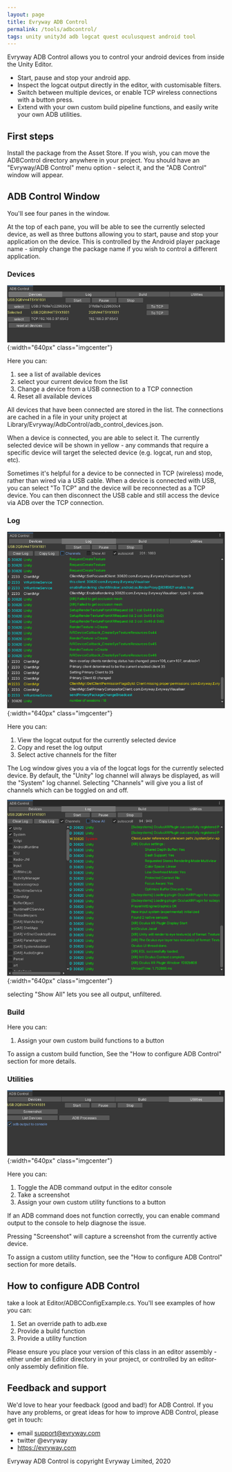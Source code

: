 ```yaml
---
layout: page
title: Evryway ADB Control
permalink: /tools/adbcontrol/
tags: unity unity3d adb logcat quest oculusquest android tool
---
```


Evryway ADB Control allows you to control your android devices from inside the Unity Editor.

* Start, pause and stop your android app.
* Inspect the logcat output directly in the editor, with customisable filters.
* Switch between multiple devices, or enable TCP wireless connections with a button press.
* Extend with your own custom build pipeline functions, and easily write your own ADB utilities.


## First steps

Install the package from the Asset Store.
If you wish, you can move the ADBControl directory anywhere in your project.
You should have an "Evryway/ADB Control" menu option - select it, and the "ADB Control" window will appear.

## ADB Control Window

You'll see four panes in the window.

At the top of each pane, you will be able to see the currently selected device, as well as three buttons
allowing you to start, pause and stop your application on the device. This is controlled by the Android player
package name - simply change the package name if you wish to control a different application.

### Devices

![Devices](/tools/adbcontrol/devices.png "Devices"){:width="640px" class="imgcenter"}

Here you can:

1. see a list of available devices
2. select your current device from the list
3. Change a device from a USB connection to a TCP connection
4. Reset all available devices

All devices that have been connected are stored in the list. The connections are cached in a file in your unity project at
Library/Evryway/AdbControl/adb_control_devices.json.

When a device is connected, you are able to select it. The currently selected device will be shown in yellow - any commands
that require a specific device will target the selected device (e.g. logcat, run and stop, etc).

Sometimes it's helpful for a device to be connected in TCP (wireless) mode, rather than wired via a USB cable. When a device
is connected with USB, you can select "To TCP" and the device will be reconnected as a TCP device. You can then disconnect
the USB cable and still access the device via ADB over the TCP connection.

### Log

![Log](/tools/adbcontrol/log1.png "Log"){:width="640px" class="imgcenter"}

Here you can:

1. View the logcat output for the currently selected device
2. Copy and reset the log output
3. Select active channels for the filter

The Log window gives you a via of the logcat logs for the currently selected device.
By default, the "Unity" log channel will always be displayed, as will the "System" log channel.
Selecting "Channels" will give you a list of channels which can be toggled on and off.

![Log Channels](/tools/adbcontrol/log2.png "Log Channels"){:width="640px" class="imgcenter"}


selecting "Show All" lets you see all output, unfiltered.

### Build

Here you can:

1. Assign your own custom build functions to a button

To assign a custom build function, See the "How to configure ADB Control" section for more details.

### Utilities

![Utilities](/tools/adbcontrol/utilities.png "Utilities"){:width="640px" class="imgcenter"}

Here you can:

1. Toggle the ADB command output in the editor console
2. Take a screenshot
3. Assign your own custom utility functions to a button

If an ADB command does not function correctly, you can enable command output to the console to help diagnose the issue.

Pressing "Screenshot" will capture a screenshot from the currently active device.

To assign a custom utility function, see the "How to configure ADB Control" section for more details.


## How to configure ADB Control

take a look at Editor/ADBCConfigExample.cs. You'll see examples of how you can:
1. Set an override path to adb.exe
2. Provide a build function
3. Provide a utility function

Please ensure you place your version of this class in an editor assembly - either under an Editor directory in your project,
or controlled by an editor-only assembly definition file.

## Feedback and support

We'd love to hear your feedback (good and bad!) for ADB Control. If you have any problems, or great ideas for how to improve
ADB Control, please get in touch:

* email support@evryway.com
* twitter @evryway
* https://evryway.com


Evryway ADB Control is copyright Evryway Limited, 2020

